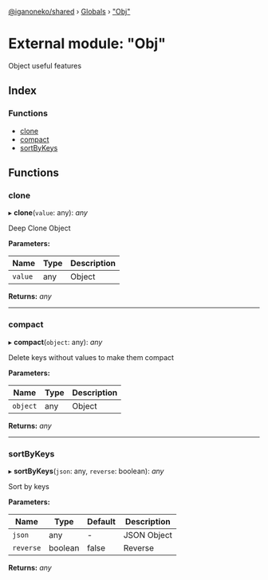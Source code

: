 [@iganoneko/shared](../README.md) › [Globals](../globals.md) › ["Obj"](_obj_.md)

# External module: "Obj"

Object useful features

## Index

### Functions

* [clone](_obj_.md#clone)
* [compact](_obj_.md#compact)
* [sortByKeys](_obj_.md#sortbykeys)

## Functions

###  clone

▸ **clone**(`value`: any): *any*

Deep Clone Object

**Parameters:**

Name | Type | Description |
------ | ------ | ------ |
`value` | any | Object  |

**Returns:** *any*

___

###  compact

▸ **compact**(`object`: any): *any*

Delete keys without values to make them compact

**Parameters:**

Name | Type | Description |
------ | ------ | ------ |
`object` | any | Object  |

**Returns:** *any*

___

###  sortByKeys

▸ **sortByKeys**(`json`: any, `reverse`: boolean): *any*

Sort by keys

**Parameters:**

Name | Type | Default | Description |
------ | ------ | ------ | ------ |
`json` | any | - | JSON Object |
`reverse` | boolean | false | Reverse  |

**Returns:** *any*
